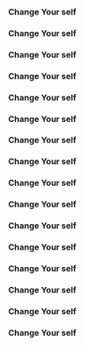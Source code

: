### Change Your self
### Change Your self
### Change Your self
### Change Your self
### Change Your self
### Change Your self
### Change Your self
### Change Your self
### Change Your self
### Change Your self
### Change Your self
### Change Your self
### Change Your self
### Change Your self
### Change Your self
### Change Your self
